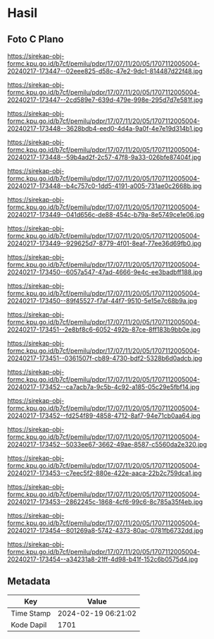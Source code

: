 # Hasil

## Foto C Plano

https://sirekap-obj-formc.kpu.go.id/b7cf/pemilu/pdpr/17/07/11/20/05/1707112005004-20240217-173447--02eee825-d58c-47e2-9dc1-814487d22f48.jpg

https://sirekap-obj-formc.kpu.go.id/b7cf/pemilu/pdpr/17/07/11/20/05/1707112005004-20240217-173447--2cd589e7-639d-479e-998e-295d7d7e581f.jpg

https://sirekap-obj-formc.kpu.go.id/b7cf/pemilu/pdpr/17/07/11/20/05/1707112005004-20240217-173448--3628bdb4-eed0-4d4a-9a0f-4e7e19d314b1.jpg

https://sirekap-obj-formc.kpu.go.id/b7cf/pemilu/pdpr/17/07/11/20/05/1707112005004-20240217-173448--59b4ad2f-2c57-47f8-9a33-026bfe87404f.jpg

https://sirekap-obj-formc.kpu.go.id/b7cf/pemilu/pdpr/17/07/11/20/05/1707112005004-20240217-173448--b4c757c0-1dd5-4191-a005-731ae0c2668b.jpg

https://sirekap-obj-formc.kpu.go.id/b7cf/pemilu/pdpr/17/07/11/20/05/1707112005004-20240217-173449--041d656c-de88-454c-b79a-8e5749ce1e06.jpg

https://sirekap-obj-formc.kpu.go.id/b7cf/pemilu/pdpr/17/07/11/20/05/1707112005004-20240217-173449--929625d7-8779-4f01-8eaf-77ee36d69fb0.jpg

https://sirekap-obj-formc.kpu.go.id/b7cf/pemilu/pdpr/17/07/11/20/05/1707112005004-20240217-173450--6057a547-47ad-4666-9e4c-ee3badbff188.jpg

https://sirekap-obj-formc.kpu.go.id/b7cf/pemilu/pdpr/17/07/11/20/05/1707112005004-20240217-173450--89f45527-f7af-44f7-9510-5e15e7c68b9a.jpg

https://sirekap-obj-formc.kpu.go.id/b7cf/pemilu/pdpr/17/07/11/20/05/1707112005004-20240217-173451--2e8bf8c6-6052-492b-87ce-8ff183b9bb0e.jpg

https://sirekap-obj-formc.kpu.go.id/b7cf/pemilu/pdpr/17/07/11/20/05/1707112005004-20240217-173451--0361507f-cb89-4730-bdf2-5328b6d0adcb.jpg

https://sirekap-obj-formc.kpu.go.id/b7cf/pemilu/pdpr/17/07/11/20/05/1707112005004-20240217-173452--ca7acb7a-9c5b-4c92-a185-05c29e5fbf14.jpg

https://sirekap-obj-formc.kpu.go.id/b7cf/pemilu/pdpr/17/07/11/20/05/1707112005004-20240217-173452--fd254f89-4858-4712-8af7-94e71cb0aa64.jpg

https://sirekap-obj-formc.kpu.go.id/b7cf/pemilu/pdpr/17/07/11/20/05/1707112005004-20240217-173452--5033ee67-3662-49ae-8587-c5560da2e320.jpg

https://sirekap-obj-formc.kpu.go.id/b7cf/pemilu/pdpr/17/07/11/20/05/1707112005004-20240217-173453--c7eec5f2-880e-422e-aaca-22b2c759dca1.jpg

https://sirekap-obj-formc.kpu.go.id/b7cf/pemilu/pdpr/17/07/11/20/05/1707112005004-20240217-173453--2862245c-1868-4cf6-99c6-8c785a35f4eb.jpg

https://sirekap-obj-formc.kpu.go.id/b7cf/pemilu/pdpr/17/07/11/20/05/1707112005004-20240217-173454--801269a8-5742-4373-80ac-0781fb6732dd.jpg

https://sirekap-obj-formc.kpu.go.id/b7cf/pemilu/pdpr/17/07/11/20/05/1707112005004-20240217-173454--a34231a8-21ff-4d98-b41f-152c6b0575d4.jpg


## Metadata

| Key        | Value               |
| ---------- | ------------------- |
| Time Stamp | 2024-02-19 06:21:02 |
| Kode Dapil | 1701                |



